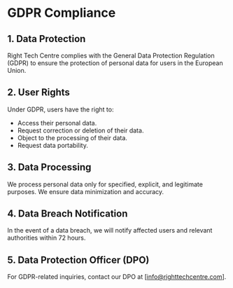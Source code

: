 # GDPR Compliance

## 1. Data Protection
Right Tech Centre complies with the General Data Protection Regulation (GDPR) to ensure the protection of personal data for users in the European Union.

## 2. User Rights
Under GDPR, users have the right to:
- Access their personal data.
- Request correction or deletion of their data.
- Object to the processing of their data.
- Request data portability.

## 3. Data Processing
We process personal data only for specified, explicit, and legitimate purposes. We ensure data minimization and accuracy.

## 4. Data Breach Notification
In the event of a data breach, we will notify affected users and relevant authorities within 72 hours.

## 5. Data Protection Officer (DPO)
For GDPR-related inquiries, contact our DPO at [info@righttechcentre.com].
